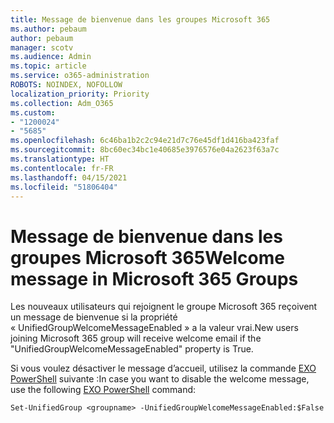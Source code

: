 ```yaml
---
title: Message de bienvenue dans les groupes Microsoft 365
ms.author: pebaum
author: pebaum
manager: scotv
ms.audience: Admin
ms.topic: article
ms.service: o365-administration
ROBOTS: NOINDEX, NOFOLLOW
localization_priority: Priority
ms.collection: Adm_O365
ms.custom:
- "1200024"
- "5685"
ms.openlocfilehash: 6c46ba1b2c2c94e21d7c76e45df1d416ba423faf
ms.sourcegitcommit: 8bc60ec34bc1e40685e3976576e04a2623f63a7c
ms.translationtype: HT
ms.contentlocale: fr-FR
ms.lasthandoff: 04/15/2021
ms.locfileid: "51806404"
---
```

# <a name="welcome-message-in-microsoft-365-groups"></a><span data-ttu-id="d9b48-102">Message de bienvenue dans les groupes Microsoft 365</span><span class="sxs-lookup"><span data-stu-id="d9b48-102">Welcome message in Microsoft 365 Groups</span></span>

<span data-ttu-id="d9b48-103">Les nouveaux utilisateurs qui rejoignent le groupe Microsoft 365 reçoivent un message de bienvenue si la propriété « UnifiedGroupWelcomeMessageEnabled » a la valeur vrai.</span><span class="sxs-lookup"><span data-stu-id="d9b48-103">New users joining Microsoft 365 group will receive welcome email if the "UnifiedGroupWelcomeMessageEnabled" property is True.</span></span>

<span data-ttu-id="d9b48-104">Si vous voulez désactiver le message d’accueil, utilisez la commande [EXO PowerShell](https://docs.microsoft.com/powershell/exchange/exchange-online/exchange-online-powershell-v2/exchange-online-powershell-v2?view=exchange-ps) suivante :</span><span class="sxs-lookup"><span data-stu-id="d9b48-104">In case you want to disable the welcome message, use the following [EXO PowerShell](https://docs.microsoft.com/powershell/exchange/exchange-online/exchange-online-powershell-v2/exchange-online-powershell-v2?view=exchange-ps) command:</span></span>

`
Set-UnifiedGroup <groupname> -UnifiedGroupWelcomeMessageEnabled:$False
`
